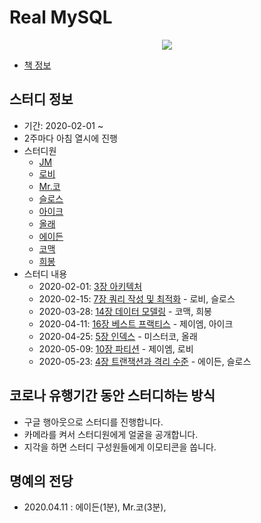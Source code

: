 # Real MySQL

<center>
    <img src="https://user-images.githubusercontent.com/34755287/73429951-31498c80-4380-11ea-8175-f2f8bc0c7ddb.png">
</center>

- [책 정보](http://www.kyobobook.co.kr/product/detailViewKor.laf?ejkGb=KOR&mallGb=KOR&barcode=9788992939003&orderClick=LAG&Kc=)

## 스터디 정보
- 기간: 2020-02-01 ~
- 2주마다 아침 열시에 진행
- 스터디원
    - [JM](https://github.com/kimjungmin-developer)
    - [로비](https://github.com/kangmin46)
    - [Mr.코](https://github.com/eunsukko)
    - [슬로스](https://github.com/soojinroh)
    - [아이크](https://github.com/ike5923)
    - [올래](https://github.com/jinwookh)
    - [에이든](https://github.com/hyperpace)
    - [코맥](https://github.com/CODEMCD)
    - [희봉](https://github.com/heebong)
- 스터디 내용
    - 2020-02-01: [3장 아키텍처](https://github.com/Over-10-Study/real-mysql/tree/master/Chapter03-%EC%95%84%ED%82%A4%ED%85%8D%EC%B2%98)
    - 2020-02-15: [7장 쿼리 작성 및 최적화]() - 로비, 슬로스
    - 2020-03-28: [14장 데이터 모델링]() - 코맥, 희봉
    - 2020-04-11: [16장 베스트 프랙티스]() - 제이엠, 아이크
    - 2020-04-25: [5장 인덱스]() - 미스터코, 올래
    - 2020-05-09: [10장 파티션]() - 제이엠, 로비
    - 2020-05-23: [4장 트랜잭션과 격리 수준]() - 에이든, 슬로스
    
## 코로나 유행기간 동안 스터디하는 방식
- 구글 행아웃으로 스터디를 진행합니다.
- 카메라를 켜서 스터디원에게 얼굴을 공개합니다.
- 지각을 하면 스터디 구성원들에게 이모티콘을 쏩니다.

## 명예의 전당
- 2020.04.11 : 에이든(1분), Mr.코(3분), 
